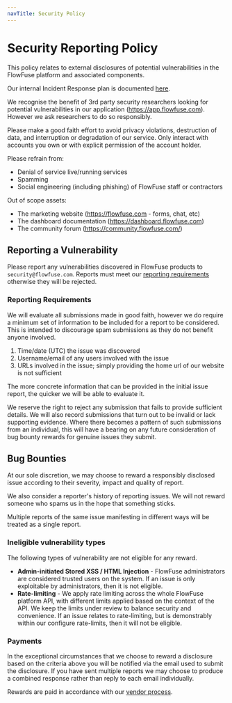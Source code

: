 ```yaml
---
navTitle: Security Policy
---
```


# Security Reporting Policy

This policy relates to external disclosures of potential vulnerabilities in the
FlowFuse platform and associated components.

Our internal Incident Response plan is documented [here](../company/security/incident-response.md).

We recognise the benefit of 3rd party security researchers looking for potential vulnerabilities in our application (https://app.flowfuse.com).
However we ask researchers to do so responsibly.

Please make a good faith effort to avoid privacy violations, destruction of data, and interruption or degradation of our service. Only interact with accounts you own or with explicit permission of the account holder.

Please refrain from:
 - Denial of service live/running services
 - Spamming
 - Social engineering (including phishing) of FlowFuse staff or contractors

Out of scope assets:
 - The marketing website (https://flowfuse.com - forms, chat, etc)
 - The dashboard documentation (https://dashboard.flowfuse.com)
 - The community forum (https://community.flowfuse.com/)

## Reporting a Vulnerability

Please report any vulnerabilities discovered in FlowFuse products to `security@flowfuse.com`.
Reports must meet our [reporting requirements](#reporting-requirements) otherwise they will be rejected.

### Reporting Requirements

We will evaluate all submissions made in good faith, however we do require a minimum set of information
to be included for a report to be considered. This is intended to discourage spam submissions as they
do not benefit anyone involved.

1. Time/date (UTC) the issue was discovered
2. Username/email of any users involved with the issue
3. URLs involved in the issue; simply providing the home url of our website is not sufficient

The more concrete information that can be provided in the initial issue report, the quicker we will
be able to evaluate it.

We reserve the right to reject any submission that fails to provide sufficient details. We will also
record submissions that turn out to be invalid or lack supporting evidence. Where there becomes a
pattern of such submissions from an individual, this will have a bearing on any future consideration
of bug bounty rewards for genuine issues they submit.

## Bug Bounties

At our sole discretion, we may choose to reward a responsibly disclosed issue according
to their severity, impact and quality of report.

We also consider a reporter's history of reporting issues. We will not reward someone who spams
us in the hope that something sticks.

Multiple reports of the same issue manifesting in different ways will be treated
as a single report.

### Ineligible vulnerability types

The following types of vulnerability are not eligible for any reward.

 - **Admin-initiated Stored XSS / HTML Injection** - FlowFuse administrators are considered trusted users on the system. If an issue is only exploitable by administrators, then it is not eligible.
 - **Rate-limiting** - We apply rate limiting across the whole FlowFuse platform API, with different limits applied based on the context of the API. We keep the limits under review to balance security and convenience. If an issue relates to rate-limiting, but is demonstrably within our configure rate-limits, then it will not be eligible.
 
### Payments

In the exceptional circumstances that we choose to reward a disclosure based on the criteria above you will be notified via the email used to submit the disclosure. If you have sent multiple reports we may choose to produce a combined response rather than reply to each email individually.

Rewards are paid in accordance with our [vendor process](/handbook/operations/vendors/#process).

